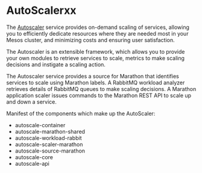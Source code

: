 # AutoScalerxx

The [Autoscaler](https://github.com/Autoscaler/autoscaler) service provides on-demand scaling of services, allowing you to efficiently dedicate resources where they are needed most in your Mesos cluster, and minimizing costs and ensuring user satisfaction. 

The Autoscaler is an extensible framework, which allows you to provide your own modules to retrieve services to scale, metrics to make scaling decisions and instigate a scaling action. 

The Autoscaler service provides a source for Marathon that identifies services to scale using Marathon labels. A RabbitMQ workload analyzer retrieves details of RabbitMQ queues to make scaling decisions. A Marathon application scaler issues commands to the Marathon REST API to scale up and down a service.

Manifest of the components which make up the AutoScaler:

* autoscale-container
* autoscale-marathon-shared
* autoscale-workload-rabbit
* autoscale-scaler-marathon
* autoscale-source-marathon
* autoscale-core
* autoscale-api
